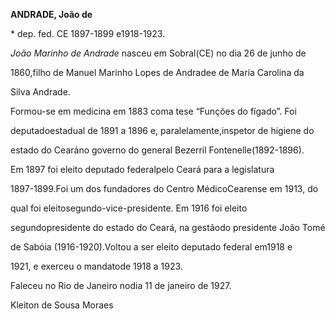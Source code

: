 **ANDRADE, João de**



\* dep. fed. CE 1897-1899 e1918-1923.



*João Marinho de Andrade* nasceu em Sobral(CE) no dia 26 de junho de

1860,filho de Manuel Marinho Lopes de Andradee de Maria Carolina da

Silva Andrade.



Formou-se em medicina em 1883 coma tese “Funções do fígado”. Foi

deputadoestadual de 1891 a 1896 e, paralelamente,inspetor de higiene do

estado do Cearáno governo do general Bezerril Fontenelle(1892-1896).



Em 1897 foi eleito deputado federalpelo Ceará para a legislatura

1897-1899.Foi um dos fundadores do Centro MédicoCearense em 1913, do

qual foi eleitosegundo-vice-presidente. Em 1916 foi eleito

segundopresidente do estado do Ceará, na gestãodo presidente João Tomé

de Sabóia (1916-1920).Voltou a ser eleito deputado federal em1918 e

1921, e exerceu o mandatode 1918 a 1923.



Faleceu no Rio de Janeiro nodia 11 de janeiro de 1927.



Kleiton de Sousa Moraes



